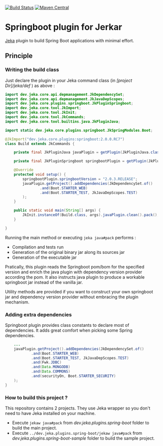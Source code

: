 [![Build Status](https://travis-ci.org/jerkar/springboot-plugin.svg?branch=master)](https://travis-ci.org/jerkar/springboot-plugin)
[![Maven Central](https://img.shields.io/maven-central/v/dev.jeka.plugins/springboot.svg?label=Maven%20Central)](https://search.maven.org/search?q=g:%22dev.jeka.plugins%22%20AND%20a:%22springboot%22)

# Springboot plugin for Jerkar

[Jeka](https://jeka.dev) plugin to build Spring Boot applications with minimal effort. <br/>
 
## Principle

### Writing the build class

Just declare the plugin in your Jeka command class (in _[project Dir]/jeka/def_ ) as above :

```java
import dev.jeka.core.api.depmanagement.JkDependencySet;
import dev.jeka.core.api.depmanagement.JkJavaDepScopes;
import dev.jeka.core.plugins.springboot.JkPluginSpringboot;
import dev.jeka.core.tool.JkImport;
import dev.jeka.core.tool.JkInit;
import dev.jeka.core.tool.JkCommands;
import dev.jeka.core.tool.builtins.java.JkPluginJava;

import static dev.jeka.core.plugins.springboot.JkSpringModules.Boot;

@JkImport("dev.jeka.core.plugins:springboot:2.0.0.RC7")
class Build extends JkCommands {

    private final JkPluginJava javaPlugin = getPlugin(JkPluginJava.class);

    private final JkPluginSpringboot springbootPlugin = getPlugin(JkPluginSpringboot.class); // Load springboot plugin.

    @Override
    protected void setup() {
        springbootPlugin.springbootVersion = "2.0.3.RELEASE";
        javaPlugin.getProject().addDependencies(JkDependencySet.of()
                .and(Boot.STARTER_WEB)
                .and(Boot.STARTER_TEST, JkJavaDepScopes.TEST)
        );
    }

    public static void main(String[] args) {
        JkInit.instanceOf(Build.class, args).javaPlugin.clean().pack();
    }

}
```

Running the main method or executing `jeka java#pack` performs :

* Compilation and tests run
* Generation of the original binary jar along its sources jar
* Generation of the executable jar

Pratically, this plugin reads the Springboot pom/bom for the specified version and enrich the java plugin with dependency version provider according the pom. It also instructs java plugin to produce a workable springboot jar instead of the vanilla jar. 

Utility methods are provided if you want to construct your own springboot jar and dependency version provider without embracing the plugin mechanism.

### Adding extra dependencies
 
Springboot plugin provides class constants to declare most of dependencies. 
It adds great comfort when picking some Spring dependencies.
 
```java
    ...
    javaPlugin.getProject().addDependencies(JkDependencySet.of()
            .and(Boot.STARTER_WEB)
            .and(Boot.STARTER_TEST, JkJavaDepScopes.TEST)
            .and(Fwk.JDBC)
            .and(Data.MONGODB)
            .and(Data.COMMONS)
            .and(securityOn, Boot.STARTER_SECURITY)    		  
    );    
}
```

### How to build this project ?

This repository contains 2 projects. They use Jeka wrapper so you don't need to have Jeka installed on your machine. 
* Execute `jekaw java#pack` from _dev.jeka.plugins.spring-boot_ folder to build the main project. 
* Execute `../dev.jeka.plugins.spring-boot/jekaw java#pack` from _dev.jeka.plugins.spring-boot-sample_ folder to build the sample project.
